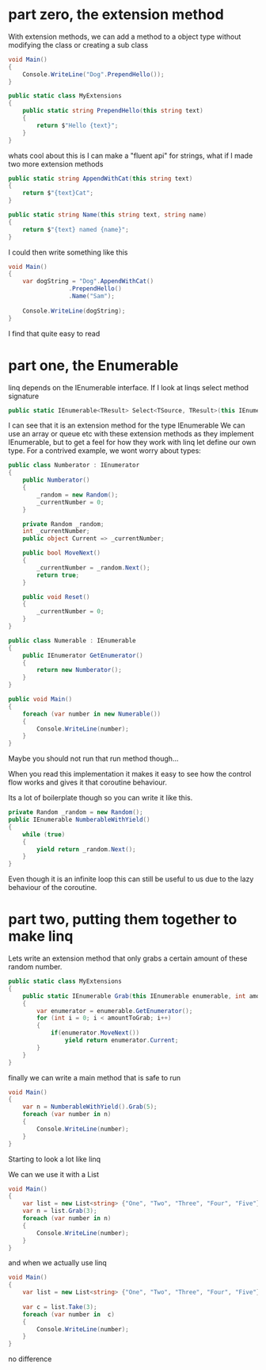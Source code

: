 # part zero, the extension method
With extension methods, we can add a method to a object type without modifying the class or creating a sub class
```c#
void Main()
{
	Console.WriteLine("Dog".PrependHello());
}

public static class MyExtensions
{
	public static string PrependHello(this string text)
	{
		return $"Hello {text}";
	}
}
````

whats cool about this is I can make a "fluent api" for strings, what if I made two more extension methods

```c#
public static string AppendWithCat(this string text)
{
	return $"{text}Cat";
}

public static string Name(this string text, string name)
{
	return $"{text} named {name}";
}
```
I could then write something like this

```c#
void Main()
{
	var dogString = "Dog".AppendWithCat()
			     .PrependHello()
			     .Name("Sam");
	
	Console.WriteLine(dogString);
}

```
I find that quite easy to read

# part one, the Enumerable

linq depends on the IEnumerable<T> interface. If I look at linqs select method signature
```c#
public static IEnumerable<TResult> Select<TSource, TResult>(this IEnumerable<TSource> source, Func<TSource, TResult> selector);
````
I can see that it is an extension method for the type IEnumerable<TSource>
We can use an array or queue etc with these extension methods as they implement IEnumerable, but to get a feel for how they work with linq let define our own type.
For a contrived example, we wont worry about types:

````c#
public class Numberator : IEnumerator
{
	public Numberator()
	{
		_random = new Random();
		_currentNumber = 0;
	}

	private Random _random;
	int _currentNumber;
	public object Current => _currentNumber;

	public bool MoveNext()
	{
		_currentNumber = _random.Next();
		return true;
	}

	public void Reset()
	{
		_currentNumber = 0;
	}
}

public class Numerable : IEnumerable
{
	public IEnumerator GetEnumerator()
	{
		return new Numberator();
	}
}

public void Main()
{
	foreach (var number in new Numerable())
	{
		Console.WriteLine(number);
	}
}

````
Maybe you should not run that run method though...

When you read this implementation it makes it easy to see how the control flow works and gives it that coroutine behaviour. 

Its a lot of boilerplate though so you can write it like this. 

```c#
private Random _random = new Random();
public IEnumerable NumberableWithYield()
{
	while (true)
	{
		yield return _random.Next();
	}
}
```

Even though it is an infinite loop this can still be useful to us due to the lazy behaviour of the coroutine. 
# part two, putting them together to make linq
Lets write an extension method that only grabs a certain amount of these random number.

```c#
public static class MyExtensions
{
	public static IEnumerable Grab(this IEnumerable enumerable, int amountToGrab)
	{
		var enumerator = enumerable.GetEnumerator();
		for (int i = 0; i < amountToGrab; i++)
		{
			if(enumerator.MoveNext())
				yield return enumerator.Current;
		}
	}
}
```

finally we can write a main method that is safe to run

```c#
void Main()
{
	var n = NumberableWithYield().Grab(5);
	foreach (var number in n)
	{
		Console.WriteLine(number);
	}
}
````
Starting to look a lot like linq

We can we use it with a List

```c#
void Main()
{
	var list = new List<string> {"One", "Two", "Three", "Four", "Five"};
	var n = list.Grab(3);
	foreach (var number in n)
	{
		Console.WriteLine(number);
	}
}
````
and when we actually use linq
```c#
void Main()
{
	var list = new List<string> {"One", "Two", "Three", "Four", "Five"};
	
	var c = list.Take(3);
	foreach (var number in  c)
	{
		Console.WriteLine(number);
	}
}
````
no difference
